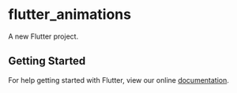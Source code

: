 # flutter_animations

A new Flutter project.

## Getting Started

For help getting started with Flutter, view our online
[documentation](https://flutter.io/).
